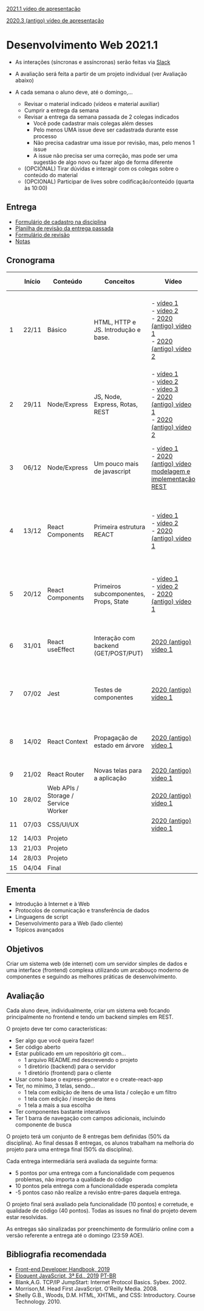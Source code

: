 [2021.1 vídeo de apresentação](https://youtu.be/EmwLPTs4pvc)

[2020.3 (antigo) vídeo de apresentação](https://youtu.be/w7BT1iWqpJQ)

# Desenvolvimento Web 2021.1

* As interações (síncronas e assíncronas) serão feitas via [Slack](https://join.slack.com/t/devweb-ufcg/signup)

* A avaliação será feita a partir de um projeto individual (ver Avaliação abaixo)

* A cada semana o aluno deve, até o domingo,...
    * Revisar o material indicado (vídeos e material auxiliar)
    * Cumprir a entrega da semana
    * Revisar a entrega da semana passada de 2 colegas indicados
        * Você pode cadastrar mais colegas além desses
        * Pelo menos UMA issue deve ser cadastrada durante esse processo
        * Não precisa cadastrar uma issue por revisão, mas, pelo menos 1 issue
        * A issue não precisa ser uma correção, mas pode ser uma sugestão de algo novo ou fazer algo de forma diferente
    * (OPCIONAL) Tirar dúvidas e interagir com os colegas sobre o conteúdo do material
    * (OPCIONAL) Participar de lives sobre codificação/conteúdo (quarta às 10:00)

## Entrega

* [Formulário de cadastro na disciplina](https://forms.gle/4D5ZDSXPMvXqxGjE8)
* [Planilha de revisão da entrega passada](https://docs.google.com/spreadsheets/d/e/2PACX-1vTbCN9c2QzDh9isbKXWqJw-C56kjzFOjRe25Hktvh6YzepcFUVVlmvre-C3VpLpjeNTbfXbHUtPWo4P/pubhtml)
* [Formulário de revisão](https://forms.gle/wfjYZgCnKJG2Y7od8)
* [Notas](https://docs.google.com/spreadsheets/d/e/2PACX-1vR3dvNidN7NcZiv78dyDH07g6aAJzJ1YU2uI47U5cT8SNj2sWKCFUyex3ssuL0aCcD7sHhInh1yyu36/pubhtml)

## Cronograma

|    | Início     | Conteúdo               | Conceitos                              | Vídeo                                                                                    | Material Auxiliar                                                                                                                                                                 | Entrega                                                                                                                             |
| -- | ---------- | ---------------------- | -------------------------------------- | ---------------------------------------------------------------------------------------- | --------------------------------------------------------------------------------------------------------------------------------------------------------------------------------- | ----------------------------------------------------------------------------------------------------------------------------------- |
| 1  | 22/11 | Básico                 | HTML, HTTP e JS. Introdução e base.    | \- [vídeo 1](https://youtu.be/Y-GPEXgiYks)<br>\- [vídeo 2](https://youtu.be/XJPaxRHeZvk)<br>\- [2020 (antigo) vídeo 1](https://youtu.be/l6KFeJ8EcTw)<br>\- [2020 (antigo) vídeo 2](https://youtu.be/Z0LvbynHqUs) | [Conceitos Iniciais](010_Conceitos_Iniciais.md)                                                                                                                                                                | \- Criar repositório<br>\- Definir o projeto (no README)<br>\- Criar HTML (sem JS) da funcionalidade mais importante do seu projeto |
| 2  | 29/11 | Node/Express           | JS, Node, Express, Rotas, REST         | \- [vídeo 1](https://youtu.be/mpl1ENHkHm0)<br>\- [vídeo 2](https://youtu.be/9wvg9bfe8ck)<br>\- [vídeo 3](https://youtu.be/k_uqlCkzOWU)<br>\- [2020 (antigo) vídeo 1](https://youtu.be/4M5qOL44I9w)<br>\- [2020 (antigo) vídeo 2](https://youtu.be/qHP62lWgF4g) | [NodeJS](020_NodeJS.md)                                                                                                                                                                            | Formulário de projeto                                                                                                               |
| 3  | 06/12 | Node/Express           | Um pouco mais de javascript | \- [vídeo 1](https://youtu.be/Igscw0FICvk)<br>\- [2020 (antigo) vídeo modelagem e implementação REST](https://youtu.be/QPVhwo2p4Qg) |   | Node/Express com...<br>\- Uma rota POST<br>\- Uma rota GET (afetada pelo POST)                                                      |
| 4  | 13/12 | React Components       | Primeira estrutura REACT               | \- [vídeo 1](https://youtu.be/e1lVqypbhkA)<br>\- [vídeo 2](https://youtu.be/x5Xp55C2cPo)<br>\- [2020 (antigo) vídeo 1](https://youtu.be/KDk9LWSw6nk)                                                  | [slides](https://docs.google.com/presentation/d/e/2PACX-1vRaJdGkEB4t1Nhv1Epjb8QI8grjW2-gl818PDZriFSqIkl7n2UWE7ZGRLiFnXYEkbfJjxHJUtFDvV23/pub?start=false&loop=false&delayms=3000) | Um componente com...<br>\- Estado interno sendo alterado<br>\- Props que afetam o componente                                        |
| 5  | 20/12 | React Components       | Primeiros subcomponentes, Props, State | \- [vídeo 1](https://youtu.be/GRxXbkgcr6g)<br>\- [vídeo 2](https://youtu.be/HgszmyhmdOY)<br>\- [2020 (antigo) vídeo 1](https://youtu.be/WmQ0FC9JXxY)                                                  | [slides](https://docs.google.com/presentation/d/e/2PACX-1vS1zCSPyfaQgLcLoqqougGPUBWt8Hz6x4jV7YShXVk5yn5U0eVBA0BFX29DCXxM_bc4a3DQMBuJYtG4/pub?start=false&loop=false&delayms=3000) | Um subcomponente com...<br>\- Props sendo afetado pelo estado do componente pai                                                     |
| 6  | 31/01 | React useEffect        | Interação com backend (GET/POST/PUT)   | [2020 (antigo) vídeo 1](https://youtu.be/pDjtfD1lUHA)                                                  |                                                                                                                                                                                   | Um componente com...<br>\- Estado sendo definido por um GET                                                                         |
| 7  | 07/02 | Jest                   | Testes de componentes                  | [2020 (antigo) vídeo 1](https://youtu.be/brmUcGj6_II)                                                                                         |                                                                                                                                                                                   | Testar um componente que tenha...<br>\- Props e alteração de estado                                                                 |
| 8  | 14/02 | React Context          | Propagação de estado em árvore         | [2020 (antigo) vídeo 1](https://www.youtube.com/watch?v=hLPFqZWzroM)                                                                                         |                                                                                                                                                                                   | Uso de um contexto para...<br>\- Propagação de estado para baixo e para cima                                                        |
| 9  | 21/02 | React Router           | Novas telas para a aplicação           | [2020 (antigo) vídeo 1](https://www.youtube.com/watch?v=aM8UYYtp8zc)                                                                                         |                                                                                                                                                                                   |                                                                                     |
| 10 | 28/02 | Web APIs / Storage / Service Worker |                                        | [2020 (antigo) vídeo 1](https://youtu.be/RRrUrmSRU6Y)                                                                                         |                                                                                                                                                                                   | \-                                                                                                                                  |
| 11 | 07/03 | CSS/UI/UX              |                                        |  [2020 (antigo) vídeo 1](https://www.youtube.com/watch?v=bHQM7bBrym4)                                                                                        |                                                                                                                                                                                   | \-                                                                                                                                  |
| 12 | 14/03 | Projeto                |                                        |                                                                                          |                                                                                                                                                                                   | 1ª Entrega                                                                                                                          |
| 13 | 21/03 | Projeto                |                                        |                                                                                          |                                                                                                                                                                                   |                                                                                                                                     |
| 14 | 28/03 | Projeto                |                                        |                                                                                          |                                                                                                                                                                                   | Entrega final                                                                                                                       |
| 15 | 04/04 | Final                  |                                        |                                                                                          |                                                                                                                                                                                   |                                                                                                                                     |

## Ementa

* Introdução à Internet e à Web
* Protocolos de comunicação e transferência de dados
* Linguagens de script
* Desenvolvimento para a Web (lado cliente)
* Tópicos avançados

## Objetivos

Criar um sistema web (de internet) com um servidor simples de dados e uma interface (frontend) complexa utilizando um arcabouço moderno de componentes e seguindo as melhores práticas de desenvolvimento.

## Avaliação

Cada aluno deve, individualmente, criar um sistema web focando principalmente no frontend e tendo um backend simples em REST.

O projeto deve ter como características:

* Ser algo que você queira fazer!
* Ser código aberto
* Estar publicado em um repositório git com…
    * 1 arquivo README.md descrevendo o projeto
    * 1 diretório (backend) para o servidor
    * 1 diretório (frontend) para o cliente   
* Usar como base o express-generator e o create-react-app
* Ter, no mínimo, 3 telas, sendo…
    * 1 tela com exibição de itens de uma lista / coleção e um filtro
    * 1 tela com edição / inserção de itens
    * 1 tela a mais a sua escolha
* Ter componentes bastante interativos
* Ter 1 barra de navegação com campos adicionais, incluindo componente de busca

O projeto terá um conjunto de 8 entregas bem definidas (50% da disciplina). Ao final dessas 8 entregas, os alunos trabalham na melhoria do projeto para uma entrega final (50% da disciplina).

Cada entrega intermediária será avaliada da seguinte forma:
* 5 pontos por uma entrega com a funcionalidade com pequenos problemas, não importa a qualidade do código
* 10 pontos pela entrega com a funcionalidade esperada completa
* -5 pontos caso não realize a revisão entre-pares daquela entrega.

O projeto final será avaliado pela funcionalidade (10 pontos) e corretude, e qualidade de código (40 pontos). Todas as issues no final do projeto devem estar resolvidas.

As entregas são sinalizadas por preenchimento de formulário online com a versão referente a entrega até o domingo (23:59 AOE).

## Bibliografia recomendada

* [Front-end Developer Handbook, 2019](https://frontendmasters.com/books/front-end-handbook/2019/)
* [Eloquent JavaScript, 3ª Ed., 2019](https://eloquentjavascript.net/) [PT-BR](https://github.com/braziljs/eloquente-javascript)
* Blank,A.G. TCP/IP JumpStart: Internet Protocol Basics. Sybex. 2002.
* Morrison,M. Head First JavaScript. O'Reilly Media. 2008.
* Shelly G.B., Woods, D.M. HTML, XHTML, and CSS: Introductory. Course Technology. 2010.
